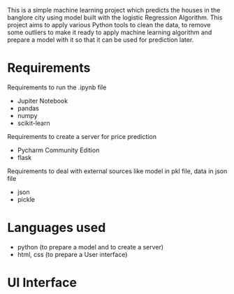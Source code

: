 This is a simple machine learning project which predicts the houses in the banglore city using model built with the logistic Regression Algorithm. This project aims to apply various Python tools to clean the data, to remove some outliers to make it ready to apply machine learning algorithm and prepare a model with it so that it can be used for prediction later. 



# Requirements

Requirements to run the .ipynb file
- Jupiter Notebook
- pandas
- numpy
- scikit-learn

Requirements to create a server for price prediction
- Pycharm Community Edition
- flask

Requirements to deal with external sources like model in pkl file, data in json file
- json
- pickle

# Languages used
- python (to prepare a model and to create a server)
- html, css (to prepare a User interface)

# UI Interface
